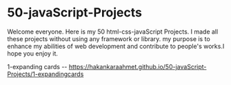 # 50-javaScript-Projects


Welcome everyone. Here is my 50 html-css-javaScript Projects.
I made all these projects without using any framework or library.
my purpose is to enhance my abilities of web development and contribute
to people's works.I hope you enjoy it.

1-expanding cards -- https://hakankaraahmet.github.io/50-javaScript-Projects/1-expandingcards
